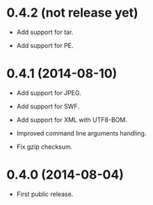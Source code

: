 # 0.4.2 (not release yet)

+ Add support for tar.

+ Add support for PE.


# 0.4.1 (2014-08-10)

+ Add support for JPEG.

+ Add support for SWF.

+ Add support for XML with UTF8-BOM.

+ Improved command line arguments handling.

+ Fix gzip checksum.


# 0.4.0 (2014-08-04)

+ First public release.
